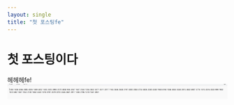 ```yaml
---
layout: single
title: "첫 포스팅fe"
---
```


# 첫 포스팅이다
헤헤헤fe!
![alt text](<../images/스크린샷 2024-07-11 090156.png>)